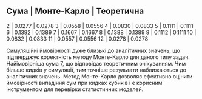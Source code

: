 Сума | Монте-Карло | Теоретична
-------------------------------
   2 | 0.0277   | 0.0278
   3 | 0.0558   | 0.0556
   4 | 0.0830   | 0.0833
   5 | 0.1111   | 0.1111
   6 | 0.1392   | 0.1389
   7 | 0.1667   | 0.1667
   8 | 0.1388   | 0.1389
   9 | 0.1112   | 0.1111
  10 | 0.0832   | 0.0833
  11 | 0.0557   | 0.0556
  12 | 0.0278   | 0.0278

Симуляційні ймовірності дуже близькі до аналітичних значень, що підтверджує коректність методу Монте-Карло для даного типу задач.
Найімовірніша сума  7, що відповідає теоретичним очікуванням.
Чим більше кидків у симуляції, тим точніше результати наближаються до аналітичних значень.
Метод Монте-Карло дозволяє ефективно оцінити ймовірності випадіння сум при кидках кубиків і є корисним інструментом для перевірки статистичних моделей.